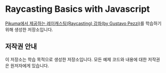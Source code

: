 # Raycasting Basics with Javascript

[Pikuma에서 제공하는 레이캐스팅(Raycasting) 강좌(by Gustavo Pezzi)](https://courses.pikuma.com/courses/raycasting)를 학습하기 위해 생성한 저장소입니다.

## 저작권 안내

이 저장소는 학습 목적으로 생성한 저장소입니다. 모든 예제 코드와 내용에 대한 저작권은 원저자에게 있습니다.
